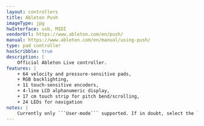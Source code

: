```yaml
---
layout: controllers
title: Ableton Push
imageType: jpg
hwInterface: usb, MIDI
vendorUrl: https://www.ableton.com/en/push/
manual: https://www.ableton.com/en/manual/using-push/
type: pad controller
hasScribble: true
description: |
    Official Ableton Live controller.
features: |
    + 64 velocity and pressure-sensitive pads,
    + RGB backlighting,
    + 11 touch-sensitive encoders,
    + 4-line LCD alphanumeric display,
    + 17 cm touch strip for pitch bend/scrolling,
    + 24 LEDs for navigation
notes: |
    Currently only ```User-mode``` supported. If in doubt, select the ```MKtl``` with an odd number. 
---
```


